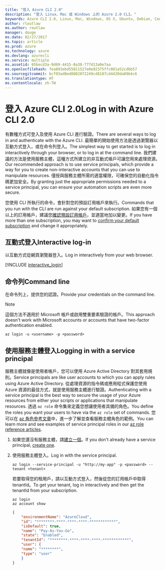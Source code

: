 ```yaml
---
title: "登入 Azure CLI 2.0"
description: "登入 Linux、Mac 或 Windows 上的 Azure 2.0 CLI。"
keywords: Azure CLI 2.0, Linux, Mac, Windows, OS X, Ubuntu, Debian, CentOS, RHEL, SUSE, CoreOS, Docker, Windows, Python, PIP
author: rloutlaw
ms.author: routlaw
manager: douge
ms.date: 02/27/2017
ms.topic: article
ms.prod: azure
ms.technology: azure
ms.devlang: azurecli
ms.service: multiple
ms.assetid: 65becd3a-9d69-4415-8a30-777d13a0e7aa
ms.openlocfilehash: fea893ebd55811527e0e92375ffc081a52cdbb57
ms.sourcegitcommit: bcf93ad8ed8802072249cd8187cd4420da89b4c6
ms.translationtype: HT
ms.contentlocale: zh-TW
---
```

# <a name="log-in-with-azure-cli-20"></a><span data-ttu-id="48821-104">登入 Azure CLI 2.0</span><span class="sxs-lookup"><span data-stu-id="48821-104">Log in with Azure CLI 2.0</span></span>

<span data-ttu-id="48821-105">有數種方式可登入及使用 Azure CLI 進行驗證。</span><span class="sxs-lookup"><span data-stu-id="48821-105">There are several ways to log in and authenticate with the Azure CLI.</span></span> <span data-ttu-id="48821-106">最簡單的開始使用方法是透過瀏覽器以互動方式登入，或在命令列登入。</span><span class="sxs-lookup"><span data-stu-id="48821-106">The simplest way to get started is to log in interactively through your browser, or to log in at the command line.</span></span> <span data-ttu-id="48821-107">我們建議的方法是使用服務主體，這種方式所建立的非互動式帳戶可讓您用來處理資源。</span><span class="sxs-lookup"><span data-stu-id="48821-107">Our recommended approach is to use service principals, which provide a way for you to create non-interactive accounts that you can use to manipulate resources.</span></span> <span data-ttu-id="48821-108">僅授與服務主體所需的適當權限，可確保您的自動化指令碼更加安全。</span><span class="sxs-lookup"><span data-stu-id="48821-108">By granting just the appropriate permissions needed to a service principal, you can ensure your automation scripts are even more secure.</span></span>

<span data-ttu-id="48821-109">您使用 CLI 所執行的命令，會針對您的預設訂用帳戶來執行。</span><span class="sxs-lookup"><span data-stu-id="48821-109">Commands that you run with the CLI are run against your default subscription.</span></span>  <span data-ttu-id="48821-110">如果您有一個以上的訂用帳戶，建議您[確認預設訂用帳戶](manage-azure-subscriptions-azure-cli.md)，並適當地加以變更。</span><span class="sxs-lookup"><span data-stu-id="48821-110">If you have more than one subscription, you may want to [confirm your default subscription](manage-azure-subscriptions-azure-cli.md) and change it appropriately.</span></span>

## <a name="interactive-log-in"></a><span data-ttu-id="48821-111">互動式登入</span><span class="sxs-lookup"><span data-stu-id="48821-111">Interactive log-in</span></span>

<span data-ttu-id="48821-112">以互動方式從網頁瀏覽器登入。</span><span class="sxs-lookup"><span data-stu-id="48821-112">Log in interactively from your web browser.</span></span>

[!INCLUDE [interactive_login](includes/interactive-login.md)]

## <a name="command-line"></a><span data-ttu-id="48821-113">命令列</span><span class="sxs-lookup"><span data-stu-id="48821-113">Command line</span></span>

<span data-ttu-id="48821-114">在命令列上，提供您的認證。</span><span class="sxs-lookup"><span data-stu-id="48821-114">Provide your credentials on the command line.</span></span>

> [!Note]
> <span data-ttu-id="48821-115">這個方法不適用於 Microsoft 帳戶或啟用雙重要素驗證的帳戶。</span><span class="sxs-lookup"><span data-stu-id="48821-115">This approach doesn't work with Microsoft accounts or accounts that have two-factor authentication enabled.</span></span>

```azurecli
az login -u <username> -p <password>
```

## <a name="logging-in-with-a-service-principal"></a><span data-ttu-id="48821-116">使用服務主體登入</span><span class="sxs-lookup"><span data-stu-id="48821-116">Logging in with a service principal</span></span>

<span data-ttu-id="48821-117">服務主體就像是使用者帳戶，您可以使用 Azure Active Directory 對其套用規則。</span><span class="sxs-lookup"><span data-stu-id="48821-117">Service principals are like user accounts to which you can apply rules using Azure Active Directory.</span></span>
<span data-ttu-id="48821-118">從處理資源的指令碼或應用程式保護您使用 Azure 資源的最佳方式，就是使用服務主體進行驗證。</span><span class="sxs-lookup"><span data-stu-id="48821-118">Authenticating with a service principal is the best way to secure the usage of your Azure resources from either your scripts or applications that manipulate resources.</span></span>
<span data-ttu-id="48821-119">透過 `az role` 命令集來定義您想讓使用者具備的角色。</span><span class="sxs-lookup"><span data-stu-id="48821-119">You define the roles you want your users to have via the `az role` set of commands.</span></span>
<span data-ttu-id="48821-120">您可以在 [az 角色參考文章](https://docs.microsoft.com/cli/azure/role.md)中，進一步了解並查看服務主體角色的範例。</span><span class="sxs-lookup"><span data-stu-id="48821-120">You can learn more and see examples of service principal roles in our [az role reference articles](https://docs.microsoft.com/cli/azure/role.md).</span></span>

1. <span data-ttu-id="48821-121">如果您還沒有服務主體，請[建立一個](create-an-azure-service-principal-azure-cli.md)。</span><span class="sxs-lookup"><span data-stu-id="48821-121">If you don't already have a service principal, [create one](create-an-azure-service-principal-azure-cli.md).</span></span>

1. <span data-ttu-id="48821-122">使用服務主體登入。</span><span class="sxs-lookup"><span data-stu-id="48821-122">Log in with the service principal.</span></span>

   ```azurecli
   az login --service-principal -u "http://my-app" -p <password> --tenant <tenant>
   ```

   <span data-ttu-id="48821-123">若要取得您的租用戶，請以互動方式登入，然後從您的訂用帳戶中取得 tenantId。</span><span class="sxs-lookup"><span data-stu-id="48821-123">To get your tenant, log in interactively and then get the tenantId from your subscription.</span></span>

   ```azurecli
   az login
   az account show
   ```

   ```json
   {
       "environmentName": "AzureCloud",
       "id": "********-****-****-****-************",
       "isDefault": true,
       "name": "Pay-As-You-Go",
       "state": "Enabled",
       "tenantId": "********-****-****-****-************",
       "user": {
       "name": "********",
       "type": "user"
       }
   }
   ```